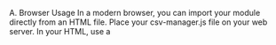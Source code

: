 A. Browser Usage
In a modern browser, you can import your module directly from an HTML file.
Place your csv-manager.js file on your web server.
In your HTML, use a <script type="module"> tag to import and use it.
index.html
html
<!DOCTYPE html>
<html lang="en">
<head>
    <meta charset="UTF-8">
    <title>CSV Manager Example</title>
</head>
<body>
    <h1>CSV Manager Test</h1>
    <script type="module">
        // Import the manager from its path
        import csvManager from './csv-manager.js';

        // Example usage
        async function main() {
            const datasetConfigs = [
                // NOTE: The path must be accessible from the browser
                { name: 'CPI_U', csvPath: '/data/CPI_U.csv' }
            ];

            await csvManager.initAllDatasets(datasetConfigs);

            const info = csvManager.getDatasetInfo('CPI_U');
            console.log('CPI_U Info:', info);
        }

        main();
    </script>
</body>
</html>
Note: The localStorage and fetch APIs are browser-specific. Your code will work perfectly in the browser but will fail in a standard Node.js environment without additional packages to polyfill these APIs.
B. NPM / Node.js Usage
To use your code as an npm package, you would typically publish it to the npm registry. Once published, anyone (including you) can install and use it in a Node.js project.
Publish to NPM (Optional):
Run npm login in your terminal.
Run npm publish from your project's root directory.
Use in another project:
Install the package: npm install multi-dataset-csv-manager
Import and use it in your Node.js code:
app.js (in another project)
javascript
import csvManager from 'multi-dataset-csv-manager';
// Note: To make this work in Node.js, you would need to provide
// polyfills for `fetch` and `localStorage`.
// For example, using 'node-fetch' and 'node-localstorage'.

console.log('CSV Manager loaded:', csvManager.getDatasetNames());
By following these steps, you have successfully created a versatile JavaScript package that is ready for distribution and use in both browser and server-side applications.
Start agent
